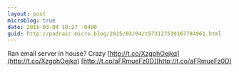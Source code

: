 ```yaml
---
layout: post
microblog: true
date: 2015-03-04 10:27 -0400
guid: http://padraic.micro.blog/2015/03/04/t573127539167784961.html
---
```

Ran email server in house? Crazy [http://t.co/XzgphOejkq](http://t.co/XzgphOejkq) [http://t.co/aFRmueFz0D](http://t.co/aFRmueFz0D)
